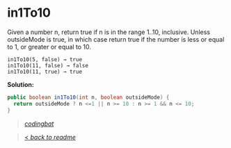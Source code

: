 # in1To10

Given a number n, return true if n is in the range 1..10, inclusive. Unless outsideMode is true, in which case return true if the number is less or equal to 1, or greater or equal to 10.

```
in1To10(5, false) → true
in1To10(11, false) → false
in1To10(11, true) → true
```

**Solution:**

```java
public boolean in1To10(int n, boolean outsideMode) {
  return outsideMode ? n <=1 || n >= 10 : n >= 1 && n <= 10;
}
```

> _[codingbat](http://codingbat.com/prob/p137365)_

> [< _back to readme_](FINDREPLACEREADME)